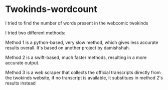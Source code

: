 # Twokinds-wordcount
I tried to find the number of words present in the webcomic twokinds

I tried two different methods:

Method 1 is a python-based, very slow method, which gives less accurate results overall. It's based on another project by damishshah.

Method 2 is a swift-based, much faster methods, resulting in a more accurate output.

Method 3 is a web scraper that collects the official transcripts directly from the twokinds website, if no transcript is available, it substitues in method 2's results instead
